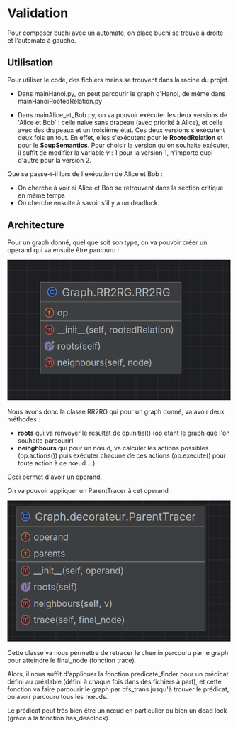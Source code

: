 # Validation

Pour composer buchi avec un automate, on place buchi se trouve à droite et l'automate à gauche.

## Utilisation

Pour utiliser le code, des fichiers mains se trouvent dans la racine du projet.

* Dans mainHanoi.py, on peut parcourir le graph d'Hanoi, de même dans mainHanoiRootedRelation.py

* Dans mainAlice_et_Bob.py, on va pouvoir exécuter les deux versions de 'Alice et Bob' : celle naive sans drapeau 
(avec priorité à Alice), et celle avec des drapeaux et un troisième état. Ces deux versions s'exécutent deux fois en
tout. En effet, elles s'exécutent pour le __RootedRelation__ et pour le __SoupSemantics__.
Pour choisir la version qu'on souhaite exécuter, il suffit de modifier la variable *v* : 1 pour la version 1, n'importe
quoi d'autre pour la version 2.

Que se passe-t-il lors de l'exécution de Alice et Bob : 
* On cherche à voir si Alice et Bob se retrouvent dans la section critique en même temps
* On cherche ensuite à savoir s'il y a un deadlock.

## Architecture

Pour un graph donné, quel que soit son type, on va pouvoir créer un operand qui va ensuite être parcouru : 

![img.png](Pictures/RR2RG.png)

Nous avons donc la classe RR2RG qui pour un graph donné, va avoir deux méthodes : 
* __roots__ qui va renvoyer le résultat de op.initial() (op étant le graph que l'on souhaite parcourir)
* __neihghbours__ qui pour un nœud, va calculer les actions possibles (op.actions()) puis exécuter chacune de ces 
actions (op.execute() pour toute action à ce nœud ...)

Ceci permet d'avoir un operand.

On va pouvoir appliquer un ParentTracer à cet operand : 

![img_1.png](Pictures/ParentTrace.png)

Cette classe va nous permettre de retracer le chemin parcouru par le graph pour atteindre le final_node (fonction trace).

Alors, il nous suffit d'appliquer la fonction predicate_finder pour un prédicat défini au préalable (défini à chaque 
fois dans des fichiers à part), et cette fonction va faire parcourir le graph par bfs_trans jusqu'à trouver le prédicat,
ou avoir parcouru tous les nœuds.

Le prédicat peut très bien être un nœud en particulier ou bien un dead lock (grâce à la fonction has_deadlock).